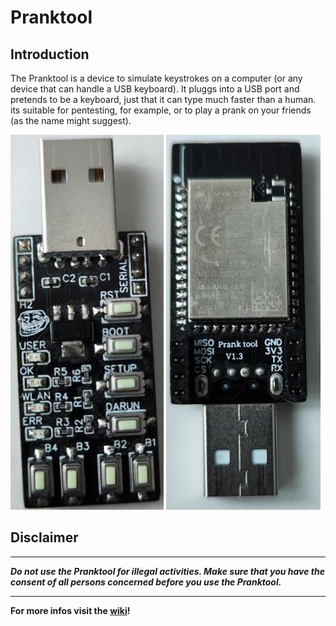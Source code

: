 # Pranktool

## Introduction

The Pranktool is a device to simulate keystrokes on a computer (or any device that can handle a USB keyboard).
It pluggs into a USB port and pretends to be a keyboard, just that it can type much faster than a human.
its suitable for pentesting, for example, or to play a prank on your friends (as the name might suggest).

![image](pics/front.jpeg) ![image](pics/back.jpeg)

## Disclaimer

---

***Do not use the Pranktool for illegal activities. 
Make sure that you have the consent of all persons concerned before you use the Pranktool.***

---

**For more infos visit the [wiki](https://github.com/tommyisfunny/Pranktool-v2/wiki)!**